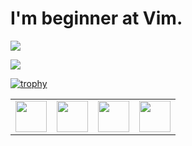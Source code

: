 <!--
**MoriKeigoYUZUA/MoriKeigoYUZUA** is a ✨ _special_ ✨ repository because its `README.md` (this file) appears on your GitHub profile.

Here are some ideas to get you started:

- 🔭 I'm currently working on ...
- 🌱 I'm currently learning ...
- 👯 I'm looking to collaborate on ...
- 🤔 I'm looking for help with ...
- 💬 Ask me about ...
- 📫 How to reach me: ...
- 😄 Pronouns: ...
- ⚡ Fun fact: ...
-->

# I'm beginner at Vim.

![](https://github-readme-stats.vercel.app/api?username=MoriKeigoYUZUA&show_icons=true&bg_color=30,3485ff,e38ad5&title_color=fff&text_color=fff)

![](https://github-readme-stats.vercel.app/api/top-langs/?username=MoriKeigoYUZUA&bg_color=30,3485ff,e38ad5&title_color=fff&text_color=fff)

[![trophy](https://github-profile-trophy.vercel.app/?username=MoriKeigoYUZUA&column=3&margin-w=15&margin-h=15)](https://github.com/MoriKeigoYUZUA/github-profile-trophy)

<table>
    <tbody>
        <tr>
            <td><a href="https://medium.com/@zluvsand">
            <img height="50" src="https://cdn.jsdelivr.net/gh/devicons/devicon/icons/react/react-original-wordmark.svg" />
            </a></td>
            <td><a href="https://medium.com/@zluvsand">
            <img height="50" src="https://cdn.jsdelivr.net/gh/devicons/devicon/icons/nextjs/nextjs-original.svg" />
            </a></td>
            <td><a href="https://www.linkedin.com/in/zluvsand/">
            <img height="50" src="https://cdn.jsdelivr.net/gh/devicons/devicon/icons/typescript/typescript-original.svg" />
            </a></td>
            <td><a href="https://open.spotify.com/playlist/7KmIUNWrK8wEHfQcQfFrQ1?si=0e2d44043b5a40a4">
            <img height="50" src="https://cdn.jsdelivr.net/gh/devicons/devicon/icons/rust/rust-plain.svg"/>
            </a></td>
        </tr>
    </tbody>
</table>
